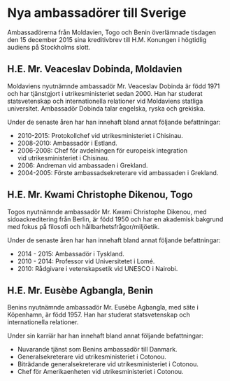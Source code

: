 # Nya ambassadörer till Sverige

Ambassadörerna från Moldavien, Togo och Benin överlämnade tisdagen den 15 december 2015 sina kreditivbrev till H.M. Konungen i högtidlig audiens på Stockholms slott.

## H.E. Mr. Veaceslav Dobinda, Moldavien

Moldaviens nyutnämnde ambassadör Mr. Veaceslav Dobinda är född 1971 och har tjänstgjort i utrikesministeriet sedan 2000. Han har studerat statsvetenskap och internationella relationer vid Moldaviens statliga universitet. Ambassadör Dobinda talar engelska, ryska och grekiska.

Under de senaste åren har han innehaft bland annat följande befattningar:

* 2010-2015: Protokollchef vid utrikesministeriet i Chisinau.
* 2008-2010: Ambassadör i Estland.
* 2006-2008: Chef för avdelningen för europeisk integration                vid utrikesministeriet i Chisinau.
* 2006: Andreman vid ambassaden i Grekland.
* 2004-2005: Förste ambassadsekreterare vid ambassaden i Grekland.

## H.E. Mr. Kwami Christophe Dikenou, Togo

Togos nyutnämnde ambassadör Mr. Kwami Christophe Dikenou, med sidoackreditering från Berlin, är född 1950 och har en akademisk bakgrund med fokus på filosofi och hållbarhetsfrågor/miljöetik.

Under de senaste åren har han innehaft bland annat följande befattningar:

* 2014 - 2015: Ambassadör i Tyskland.
* 2010 - 2014: Professor vid Universitetet i Lomé.
* 2010: Rådgivare i vetenskapsetik vid UNESCO i Nairobi.

## H.E. Mr. Eusèbe Agbangla, Benin

Benins nyutnämnde ambassadör Mr. Eusèbe Agbangla, med säte i Köpenhamn, är född 1957. Han har studerat statsvetenskap och internationella relationer.

Under sin karriär har han innehaft bland annat följande befattningar:

* Nuvarande tjänst som Benins ambassadör till Danmark.
* Generalsekreterare vid utrikesministeriet i Cotonou.
* Biträdande generalsekreterare vid utrikesministeriet i Cotonou.
* Chef för Amerikaenheten vid utrikesministeriet i Cotonou.

